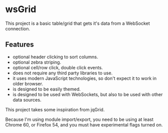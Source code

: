 # wsGrid

This project is a basic table/grid that gets it's data from a WebSocket connection.

## Features

* optional header clicking to sort columns.
* optional zebra striping.
* optional cell/row click, double click events.
* does not require any third party libraries to use.
* it uses modern JavaScript technologies, so don't expect it to work in older browser.
* is designed to be easily themed.
* is designed to be used with WebSockets, but also to be used with other data sources.

This project takes some inspiration from jqGrid.

Because I'm using module import/export, you need to be using at least Chrome 60, or Firefox 54, and you must have experimental flags turned on.
